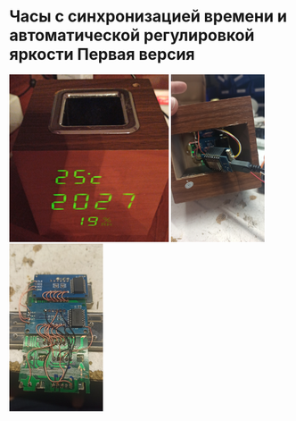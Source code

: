 Часы с синхронизацией времени и автоматической регулировкой яркости Первая версия
========================

<img src="https://github.com/ananyevgv/Esphome-clock-NTP/blob/main/clock-1/1639051819484.jpg" height="300" alt="Часы">

<img src="https://github.com/ananyevgv/Esphome-clock-NTP/blob/main/clock-1/1639051819497.jpg" height="300" alt="Часы">

<img src="https://github.com/ananyevgv/Esphome-clock-NTP/blob/main/clock-1/1639051819501.jpg" height="300" alt="Часы">
